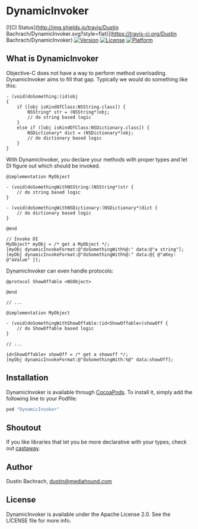 # DynamicInvoker

[![CI Status](http://img.shields.io/travis/Dustin Bachrach/DynamicInvoker.svg?style=flat)](https://travis-ci.org/Dustin Bachrach/DynamicInvoker)
[![Version](https://img.shields.io/cocoapods/v/DynamicInvoker.svg?style=flat)](http://cocoapods.org/pods/DynamicInvoker)
[![License](https://img.shields.io/cocoapods/l/DynamicInvoker.svg?style=flat)](http://cocoapods.org/pods/DynamicInvoker)
[![Platform](https://img.shields.io/cocoapods/p/DynamicInvoker.svg?style=flat)](http://cocoapods.org/pods/DynamicInvoker)

## What is DynamicInvoker

Objective-C does not have a way to perform method overloading. DynamicInvoker aims to fill that gap. Typically we would do something like this:

```objc
- (void)doSomething:(id)obj
{
    if ([obj isKindOfClass:NSString.class]) {
        NSString* str = (NSString*)obj;
        // do string based logic
    }
    else if ([obj isKindOfClass:NSDictionary.class]) {
        NSDictionary* dict = (NSDictionary*)obj;
        // do dictionary based logic
    }
}
```

With DynamicInvoker, you declare your methods with proper types and let DI figure out which should be invoked.

```objc
@implementation MyObject

- (void)doSomethingWithNSString:(NSString*)str {
    // do string based logic
}

- (void)doSomethingWithNSDictionary:(NSDictionary*)dict {
    // do dictionary based logic
}

@end
```

```objc
// Invoke DI
MyObject* myObj = /* get a MyObject */;
[myObj dynamicInvokeFormat:@"doSomethingWith%@:" data:@"a string"];
[myObj dynamicInvokeFormat:@"doSomethingWith%@:" data:@{ @"aKey: @"aValue" }];
```

DynamicInvoker can even handle protocols:

```
@protocol ShowOffable <NSObject>

@end

// ...

@implementation MyObject

- (void)doSomethingWithShowOffable:(id<ShowOffable>)showOff {
    // do ShowOffable based logic
}

// ...

id<ShowOffable> showOff = /* get a showoff */;
[myObj dynamicInvokeFormat:@"doSomethingWith:%@" data:showOff];
```

## Installation

DynamicInvoker is available through [CocoaPods](http://cocoapods.org). To install
it, simply add the following line to your Podfile:

```ruby
pod "DynamicInvoker"
```

## Shoutout

If you like libraries that let you be more declarative with your types, check out [castaway](https://github.com/dbachrach/castaway).

## Author

Dustin Bachrach, dustin@mediahound.com

## License

DynamicInvoker is available under the Apache License 2.0. See the LICENSE file for more info.
